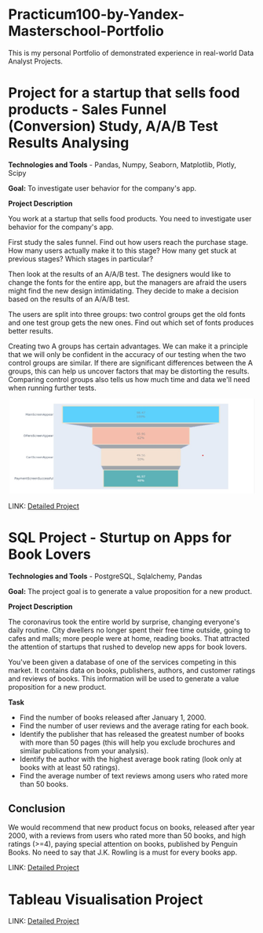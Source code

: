 # Practicum100-by-Yandex-Masterschool-Portfolio
This is my personal Portfolio of demonstrated experience in real-world Data Analyst Projects. 



# Project for a startup that sells food products - Sales Funnel (Conversion) Study, A/A/B Test Results Analysing

**Technologies and Tools** - Pandas, Numpy, Seaborn, Matplotlib, Plotly, Scipy


**Goal:** To investigate user behavior for the company's app.

**Project Description**

You work at a startup that sells food products. You need to investigate user behavior for the company's app.

First study the sales funnel. Find out how users reach the purchase stage. How many users actually make it to this stage? How many get stuck at previous stages? Which stages in particular?

Then look at the results of an A/A/B test. The designers would like to change the fonts for the entire app, but the managers are afraid the users might find the new design intimidating. They decide to make a decision based on the results of an A/A/B test.

The users are split into three groups: two control groups get the old fonts and one test group gets the new ones. Find out which set of fonts produces better results.

Creating two A groups has certain advantages. We can make it a principle that we will only be confident in the accuracy of our testing when the two control groups are similar. If there are significant differences between the A groups, this can help us uncover factors that may be distorting the results. Comparing control groups also tells us how much time and data we'll need when running further tests.
<p align="center">
    <img src=Startup_AABtest&EventFunnel\funnel10.jpg width=500>
</p>

LINK: [Detailed Project](Startup_AABtest&EventFunnel\start_up_event_funnel&AABtest(5))
#
#

# SQL Project - Sturtup on Apps for Book Lovers
**Technologies and Tools** - PostgreSQL, Sqlalchemy, Pandas


**Goal:** The project goal is to generate a value proposition for a new product.

**Project Description**

The coronavirus took the entire world by surprise, changing everyone's daily routine. City dwellers no longer spent their free time outside, going to cafes and malls; more people were at home, reading books. That attracted the attention of startups that rushed to develop new apps for book lovers. 

You've been given a database of one of the services competing in this market. It contains data on books, publishers, authors, and customer ratings and reviews of books. This information will be used to generate a value proposition for a new product.

**Task**

- Find the number of books released after January 1, 2000.
- Find the number of user reviews and the average rating for each book.
- Identify the publisher that has released the greatest number of books with more than 50 pages (this will help you exclude brochures and similar publications from your analysis).
- Identify the author with the highest average book rating (look only at books with at least 50 ratings).
- Find the average number of text reviews among users who rated more than 50 books.
## Conclusion
We would recommend that new product focus on books, released after year 2000, with a reviews from users who rated more than 50 books, and high ratings (>=4), paying special attention on books, published by Penguin Books. No need to say that J.K. Rowling is a must for every books app.

LINK: [Detailed Project](SQL_project\1_6a_booklovers_new_app_value_proposition_SQL)
#
#
# Tableau Visualisation Project


LINK: [Detailed Project](https://public.tableau.com/app/profile/olga3629/viz/project_10_auto_nz/DashboardonVideoTrending?publish=yes)